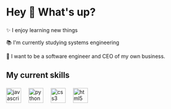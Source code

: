<h1 align="left">Hey 👋 What's up?</h1>

###

<p align="left">✨ I enjoy learning new things</p>
<p align="left"> 📚 I'm currently studying systems engineering</p>
<p align="left"> 🎯 I want to be a software engineer and CEO of my own business.</p>

###

<h2 align="left">My current skills</h2>

###

<div align="left">
  <img src="https://cdn.jsdelivr.net/gh/devicons/devicon/icons/javascript/javascript-original.svg" height="40" alt="javascript logo"  />
  <img width="12" />
  <img src="https://cdn.jsdelivr.net/gh/devicons/devicon/icons/python/python-original.svg" height="40" alt="python logo"  />
  <img width="12" />
  <img src="https://cdn.jsdelivr.net/gh/devicons/devicon/icons/css3/css3-original.svg" height="40" alt="css3 logo"  />
  <img width="12" />
  <img src="https://cdn.jsdelivr.net/gh/devicons/devicon/icons/html5/html5-original.svg" height="40" alt="html5 logo"  />
</div>

###
